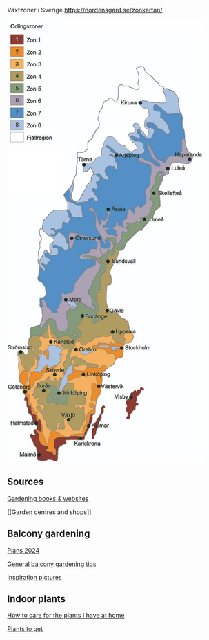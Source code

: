 
Växtzoner i Sverige
https://nordensgard.se/zonkartan/

![|300](Pasted%20image%2020240218110934.png)
## Sources
[Gardening books & websites](projects/plants/Gardening%20books%20&%20websites.md)

[[Garden centres and shops]]

## Balcony gardening
[Plans 2024](projects/plants/Plans%202024.md)

[General balcony gardening tips](projects/plants/General%20balcony%20gardening%20tips.md)

[Inspiration pictures](projects/plants/Inspiration%20pictures.md)

## Indoor plants
[How to care for the plants I have at home](projects/plants/How%20to%20care%20for%20the%20plants%20I%20have%20at%20home.md)

[Plants to get](projects/plants/Plants%20to%20get.md)